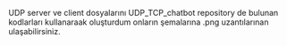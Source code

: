 UDP server ve client dosyalarını UDP_TCP_chatbot repository de bulunan kodlarları kullanaraak oluşturdum onların şemalarına .png uzantılarınan ulaşabilirsiniz.
